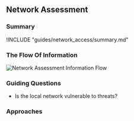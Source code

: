 ## Network Assessment

### Summary

!INCLUDE "guides/network_access/summary.md"

### The Flow Of Information

![Network Assessment Information Flow](images/info_flows/network_assessment.svg)

### Guiding Questions

* Is the local network vulnerable to threats?

### Approaches
